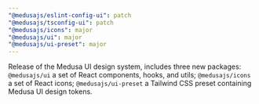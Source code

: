 ```yaml
---
"@medusajs/eslint-config-ui": patch
"@medusajs/tsconfig-ui": patch
"@medusajs/icons": major
"@medusajs/ui": major
"@medusajs/ui-preset": major
---
```


Release of the Medusa UI design system, includes three new packages: `@medusajs/ui` a set of React components, hooks, and utils; `@medusajs/icons` a set of React icons; `@medusajs/ui-preset` a Tailwind CSS preset containing Medusa UI design tokens.

